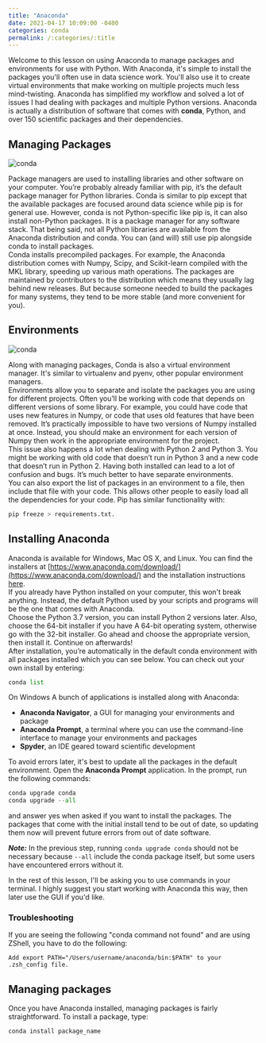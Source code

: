 ```yaml
---
title: "Anaconda"
date: 2021-04-17 10:09:00 -0400
categories: conda
permalink: /:categories/:title
---
```


Welcome to this lesson on using Anaconda to manage packages and environments for use with Python. With Anaconda, it's simple to install the packages you'll often use in data science work. You'll also use it to create virtual environments that make working on multiple projects much less mind-twisting. Anaconda has simplified my workflow and solved a lot of issues I had dealing with packages and multiple Python versions.
Anaconda is actually a distribution of software that comes with **conda**, Python, and over 150 scientific packages and their dependencies.

## Managing Packages

![conda](https://1.bp.blogspot.com/-6S0-Tsv1ncs/XwuYnvD8utI/AAAAAAAAJ_Q/eWDR_zYlGpEJV4GykRqXg7j_fzLa27r_gCLcBGAsYHQ/w625-h493/conda-install-min.png)

Package managers are used to installing libraries and other software on your computer. You’re probably already familiar with pip, it’s the default package manager for Python libraries. Conda is similar to pip except that the available packages are focused around data science while pip is for general use. However, conda is not Python-specific like pip is, it can also install non-Python packages. It is a package manager for any software stack. That being said, not all Python libraries are available from the Anaconda distribution and conda. You can (and will) still use pip alongside conda to install packages.  
Conda installs precompiled packages. For example, the Anaconda distribution comes with Numpy, Scipy, and Scikit-learn compiled with the MKL library, speeding up various math operations. The packages are maintained by contributors to the distribution which means they usually lag behind new releases. But because someone needed to build the packages for many systems, they tend to be more stable (and more convenient for you).

## Environments

![conda](https://1.bp.blogspot.com/-TdavXmnXiIA/XwuZCFT9qyI/AAAAAAAAJ_Y/PVK-mVWOKyMPLx6wmmJVRR1IkW2HSYeWQCLcBGAsYHQ/w625-h493/conda-create-env-min.png)

Along with managing packages, Conda is also a virtual environment manager. It's similar to virtualenv and pyenv, other popular environment managers.  
Environments allow you to separate and isolate the packages you are using for different projects. Often you’ll be working with code that depends on different versions of some library. For example, you could have code that uses new features in Numpy, or code that uses old features that have been removed. It’s practically impossible to have two versions of Numpy installed at once. Instead, you should make an environment for each version of Numpy then work in the appropriate environment for the project.  
This issue also happens a lot when dealing with Python 2 and Python 3. You might be working with old code that doesn’t run in Python 3 and a new code that doesn’t run in Python 2. Having both installed can lead to a lot of confusion and bugs. It’s much better to have separate environments.  
You can also export the list of packages in an environment to a file, then include that file with your code. This allows other people to easily load all the dependencies for your code. Pip has similar functionality with:  

```python
pip freeze > requirements.txt.
```

## Installing Anaconda

Anaconda is available for Windows, Mac OS X, and Linux. You can find the installers at [https://www.anaconda.com/download/](https://www.anaconda.com/download/) and the installation instructions [here](https://docs.anaconda.com/anaconda/install/).  
If you already have Python installed on your computer, this won't break anything. Instead, the default Python used by your scripts and programs will be the one that comes with Anaconda.  
Choose the Python 3.7 version, you can install Python 2 versions later. Also, choose the 64-bit installer if you have A 64-bit operating system, otherwise go with the 32-bit installer. Go ahead and choose the appropriate version, then install it. Continue on afterwards!  
After installation, you’re automatically in the default conda environment with all packages installed which you can see below. You can check out your own install by entering:  

```python
conda list
```

On Windows
A bunch of applications is installed along with Anaconda:

- **Anaconda Navigator**, a GUI for managing your environments and package
- **Anaconda Prompt**, a terminal where you can use the command-line interface to manage your environments and packages
- **Spyder**, an IDE geared toward scientific development

To avoid errors later, it's best to update all the packages in the default environment. Open the **Anaconda Prompt** application. In the prompt, run the following commands:  

```python
conda upgrade conda
conda upgrade --all
```

and answer yes when asked if you want to install the packages. The packages that come with the initial install tend to be out of date, so updating them now will prevent future errors from out of date software.

***Note:*** In the previous step, running ```conda upgrade conda``` should not be necessary because ```--all``` include the conda package itself, but some users have encountered errors without it.

In the rest of this lesson, I'll be asking you to use commands in your terminal. I highly suggest you start working with Anaconda this way, then later use the GUI if you'd like.

### Troubleshooting

If you are seeing the following "conda command not found" and are using ZShell, you have to do the following:

```shell
Add export PATH="/Users/username/anaconda/bin:$PATH" to your .zsh_config file.
```

## Managing packages

Once you have Anaconda installed, managing packages is fairly straightforward. To install a package, type:

```python
conda install package_name
```
